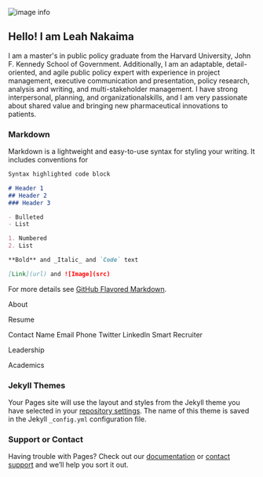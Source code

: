 
![image info](./pictures/Leahweb.jpg)

## Hello! I am Leah Nakaima

I am a master's in public policy graduate from the Harvard University, John F. Kennedy School of Government. Additionally, I am an adaptable, detail-oriented, and agile public policy expert with experience in project management, executive communication and presentation, policy research, analysis and writing, and multi-stakeholder management. I have strong interpersonal, planning, and organizationalskills, and I am very passionate about shared value and bringing new pharmaceutical innovations to patients.

### Markdown

Markdown is a lightweight and easy-to-use syntax for styling your writing. It includes conventions for

```markdown
Syntax highlighted code block

# Header 1
## Header 2
### Header 3

- Bulleted
- List

1. Numbered
2. List

**Bold** and _Italic_ and `Code` text

[Link](url) and ![Image](src)
```

For more details see [GitHub Flavored Markdown](https://guides.github.com/features/mastering-markdown/).




About



Resume



Contact
  Name
  Email
  Phone
  Twitter
  LinkedIn
  Smart Recruiter


Leadership



Academics




### Jekyll Themes

Your Pages site will use the layout and styles from the Jekyll theme you have selected in your [repository settings](https://github.com/Leahnakaima/Leahnakaima/settings/pages). The name of this theme is saved in the Jekyll `_config.yml` configuration file.

### Support or Contact

Having trouble with Pages? Check out our [documentation](https://docs.github.com/categories/github-pages-basics/) or [contact support](https://support.github.com/contact) and we’ll help you sort it out.
